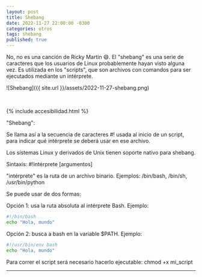 ```yaml
---
layout: post
title: Shebang
date: 2022-11-27 22:00:00 -0300
categories: otros
tags: shebang
published: true
---
```


No, no es una canción de Ricky Martin 😄. El "shebang" es una serie de caracteres que los usuarios de Linux probablemente hayan visto alguna vez. Es utilizada en los "scripts", que son archivos con comandos para ser ejecutados mediante un intérprete.


![Shebang]({{ site.url }}/assets/2022-11-27-shebang.png)



&nbsp;

{% include accesibilidad.html %}

"Shebang":

Se llama así a la secuencia de caracteres  #! usada al inicio de un script, para indicar qué intérprete se deberá usar en ese archivo.

Los sistemas Linux y derivados de Unix tienen soporte nativo para shebang.

Sintaxis: #!intérprete [argumentos]

"intérprete" es la ruta de un archivo binario. Ejemplos: /bin/bash, /bin/sh, /usr/bin/python

Se puede usar de dos formas:

Opción 1: usa la ruta absoluta al intérprete Bash. Ejemplo:

```bash
#!/bin/bash
echo "Hola, mundo"
```

Opción 2: busca a bash en la variable $PATH. Ejemplo:

```bash
#!/usr/bin/env bash
echo "Hola, mundo"
```

Para correr el script será necesario hacerlo ejecutable: chmod +x mi_script


</div></details>




<hr />
